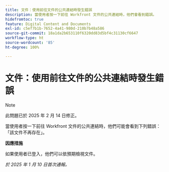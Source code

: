 ```yaml
---
title: 文件：使用前往文件的公共連結時發生錯誤
description: 當使用者按一下前往 Workfront 文件的公共連結時，他們會看到錯誤。
hidefromtoc: true
feature: Digital Content and Documents
exl-id: c5ef7b1b-7652-4a41-980d-210b7b48a586
source-git-commit: 18a1da2b653110f6320dd83d5bf4c31130cf6647
workflow-type: ht
source-wordcount: '85'
ht-degree: 100%

---
```


# 文件：使用前往文件的公共連結時發生錯誤

>[!NOTE]
>
>此問題已於 2025 年 2 月 14 日修正。

當使用者按一下前往 Workfront 文件的公共連結時，他們可能會看到下列錯誤：「該文件不再存在」。

**因應措施**

如果使用者已登入，他們可以依預期檢視文件。

_於 2025 年 1 月 10 日首次通報。_
